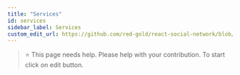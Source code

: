 ```yaml
---
title: "Services"
id: services
sidebar_label: Services
custom_edit_url: https://github.com/red-gold/react-social-network/blob/v0.7.0/README.md
---
```


 > ⭐️ This page needs help. Please help with your contribution. To start click on edit button.